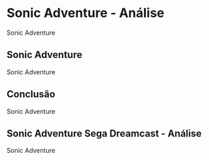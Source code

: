 ---
---

# Sonic Adventure - Análise

Sonic Adventure

## Sonic Adventure

Sonic Adventure

## Conclusão

Sonic Adventure

## Sonic Adventure Sega Dreamcast - Análise

Sonic Adventure
